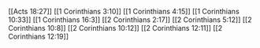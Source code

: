 [[Acts 18:27]]
[[1 Corinthians 3:10]]
[[1 Corinthians 4:15]]
[[1 Corinthians 10:33]]
[[1 Corinthians 16:3]]
[[2 Corinthians 2:17]]
[[2 Corinthians 5:12]]
[[2 Corinthians 10:8]]
[[2 Corinthians 10:12]]
[[2 Corinthians 12:11]]
[[2 Corinthians 12:19]]

